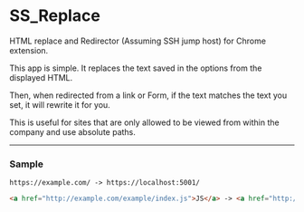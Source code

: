 SS_Replace
=====================
HTML replace and Redirector (Assuming SSH jump host) for Chrome extension.

This app is simple.
It replaces the text saved in the options from the displayed HTML.

Then, when redirected from a link or Form, if the text matches the text you set, it will rewrite it for you.

This is useful for sites that are only allowed to be viewed from within the company and use absolute paths.

---
### Sample

```
https://example.com/ -> https://localhost:5001/
```
``` html
<a href="http://example.com/example/index.js">JS</a> -> <a href="http://localhost:5001/example/index.js">JS</a>
```
